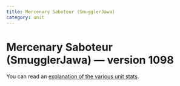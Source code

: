 ```yaml
---
title: Mercenary Saboteur (SmugglerJawa)
category: unit
---
```


# Mercenary Saboteur (SmugglerJawa) — version 1098

You can read an [explanation  of the various unit stats](unitexplained.md).

